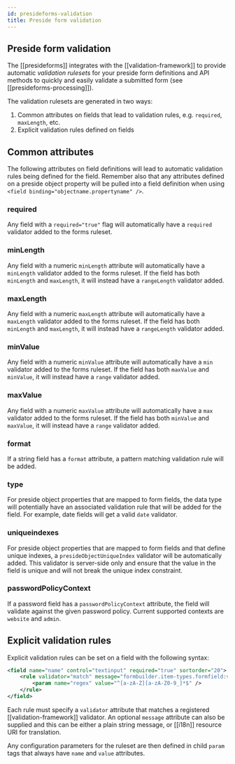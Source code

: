 ```yaml
---
id: presideforms-validation
title: Preside form validation
---
```


## Preside form validation

The [[presideforms]] integrates with the [[validation-framework]] to provide automatic *validation rulesets* for your preside form definitions and API methods to quickly and easily validate a submitted form (see [[presideforms-processing]]).

The validation rulesets are generated in two ways:

1. Common attributes on fields that lead to validation rules, e.g. `required`, `maxLength`, etc.
2. Explicit validation rules defined on fields

## Common attributes

The following attributes on field definitions will lead to automatic validation rules being defined for the field. Remember also that any attributes defined on a preside object property will be pulled into a field definition when using `<field binding="objectname.propertyname" />`.

### required

Any field with a `required="true"` flag will automatically have a `required` validator added to the forms ruleset.

### minLength

Any field with a numeric `minLength` attribute will automatically have a `minLength` validator added to the forms ruleset. If the field has both `minLength` and `maxLength`, it will instead have a `rangeLength` validator added.

### maxLength

Any field with a numeric `maxLength` attribute will automatically have a `maxLength` validator added to the forms ruleset. If the field has both `minLength` and `maxLength`, it will instead have a `rangeLength` validator added.

### minValue

Any field with a numeric `minValue` attribute will automatically have a `min` validator added to the forms ruleset. If the field has both `maxValue` and `minValue`, it will instead have a `range` validator added.

### maxValue

Any field with a numeric `maxValue` attribute will automatically have a `max` validator added to the forms ruleset. If the field has both `minValue` and `maxValue`, it will instead have a `range` validator added.

### format

If a string field has a `format` attribute, a pattern matching validation rule will be added.

### type

For preside object properties that are mapped to form fields, the data type will potentially have an associated validation rule that will be added for the field. For example, date fields will get a valid `date` validator.

### uniqueindexes

For preside object properties that are mapped to form fields and that define unique indexes, a `presideObjectUniqueIndex` validator will be automatically added. This validator is server-side only and ensure that the value in the field is unique and will not break the unique index constraint.

### passwordPolicyContext

If a password field has a `passwordPolicyContext` attribute, the field will validate against the given password policy. Current supported contexts are `website` and `admin`.

## Explicit validation rules

Explicit validation rules can be set on a field with the following syntax:

```xml
<field name="name" control="textinput" required="true" sortorder="20">
	<rule validator="match" message="formbuilder.item-types.formfield:validation.error.invalid.name.format">
		<param name="regex" value="^[a-zA-Z][a-zA-Z0-9_]*$" />
	</rule>
</field>
```

Each rule must specify a `validator` attribute that matches a registered [[validation-framework]] validator. An optional `message` attribute can also be supplied and this can be either a plain string message, or [[i18n]] resource URI for translation.

Any configuration parameters for the ruleset are then defined in child `param` tags that always have `name` and `value` attributes.